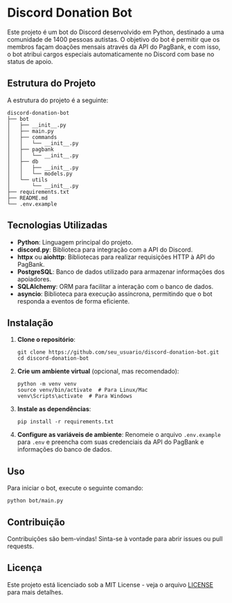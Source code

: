 # Discord Donation Bot

Este projeto é um bot do Discord desenvolvido em Python, destinado a uma comunidade de 1400 pessoas autistas. O objetivo do bot é permitir que os membros façam doações mensais através da API do PagBank, e com isso, o bot atribui cargos especiais automaticamente no Discord com base no status de apoio.

## Estrutura do Projeto

A estrutura do projeto é a seguinte:

```
discord-donation-bot
├── bot
│   ├── __init__.py
│   ├── main.py
│   ├── commands
│   │   └── __init__.py
│   ├── pagbank
│   │   └── __init__.py
│   ├── db
│   │   ├── __init__.py
│   │   └── models.py
│   └── utils
│       └── __init__.py
├── requirements.txt
├── README.md
└── .env.example
```

## Tecnologias Utilizadas

- **Python**: Linguagem principal do projeto.
- **discord.py**: Biblioteca para integração com a API do Discord.
- **httpx** ou **aiohttp**: Bibliotecas para realizar requisições HTTP à API do PagBank.
- **PostgreSQL**: Banco de dados utilizado para armazenar informações dos apoiadores.
- **SQLAlchemy**: ORM para facilitar a interação com o banco de dados.
- **asyncio**: Biblioteca para execução assíncrona, permitindo que o bot responda a eventos de forma eficiente.

## Instalação

1. **Clone o repositório**:
   ```
   git clone https://github.com/seu_usuario/discord-donation-bot.git
   cd discord-donation-bot
   ```

2. **Crie um ambiente virtual** (opcional, mas recomendado):
   ```
   python -m venv venv
   source venv/bin/activate  # Para Linux/Mac
   venv\Scripts\activate  # Para Windows
   ```

3. **Instale as dependências**:
   ```
   pip install -r requirements.txt
   ```

4. **Configure as variáveis de ambiente**:
   Renomeie o arquivo `.env.example` para `.env` e preencha com suas credenciais da API do PagBank e informações do banco de dados.

## Uso

Para iniciar o bot, execute o seguinte comando:

```
python bot/main.py
```

## Contribuição

Contribuições são bem-vindas! Sinta-se à vontade para abrir issues ou pull requests.

## Licença

Este projeto está licenciado sob a MIT License - veja o arquivo [LICENSE](LICENSE) para mais detalhes.